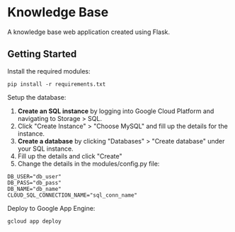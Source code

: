 # Knowledge Base
A knowledge base web application created using Flask.

## Getting Started

Install the required modules:
```
pip install -r requirements.txt
```  

Setup the database:
1. **Create an SQL instance** by logging into Google Cloud Platform and navigating to Storage > SQL.
2. Click "Create Instance" > "Choose MySQL" and fill up the details for the instance.
3. **Create a database** by clicking "Databases" > "Create database" under your SQL instance.
4. Fill up the details and click "Create"
5. Change the details in the modules/config.py file:
```
DB_USER="db_user"
DB_PASS="db_pass"
DB_NAME="db_name"
CLOUD_SQL_CONNECTION_NAME="sql_conn_name"
```  

Deploy to Google App Engine:
```
gcloud app deploy
```
